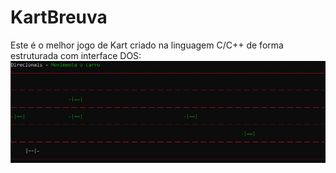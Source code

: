 # KartBreuva
Este é o melhor jogo de Kart criado na linguagem C/C++ de forma estruturada com interface DOS:
![alt text](https://github.com/DiegoBarney/KartBreuva/blob/main/Kart_Jogo.PNG?raw=true)
